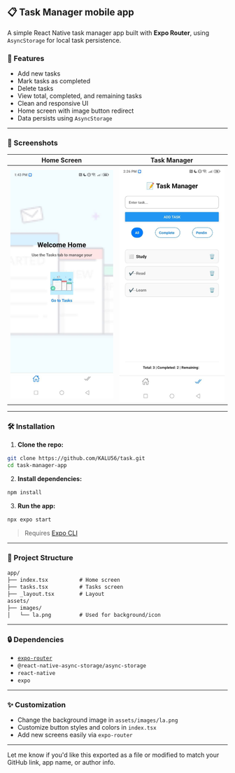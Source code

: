 

## 📋 Task Manager mobile app

A simple React Native task manager app built with **Expo Router**, using `AsyncStorage` for local task persistence.

### 🧩 Features

*  Add new tasks
*  Mark tasks as completed
*  Delete tasks
*  View total, completed, and remaining tasks
* Clean and responsive UI
*  Home screen with image button redirect
*  Data persists using `AsyncStorage`

---

### 📸 Screenshots

| Home Screen                            | Task Manager                             |
| -------------------------------------- | ---------------------------------------- |
| ![Home](./task-manager-app/assets/images/tasks.jpg) | ![Tasks](./task-manager-app//assets//images/tss.jpg) |

---

### 🛠️ Installation

1. **Clone the repo:**

```bash
git clone https://github.com/KALU56/task.git
cd task-manager-app
```

2. **Install dependencies:**

```bash
npm install
```

3. **Run the app:**

```bash
npx expo start
```

> Requires [Expo CLI](https://docs.expo.dev/get-started/installation/)

---

### 📁 Project Structure

```
app/
├── index.tsx          # Home screen
├── tasks.tsx          # Tasks screen
├── _layout.tsx        # Layout 
assets/
├── images/
│   └── la.png         # Used for background/icon

```

---

### 🔒 Dependencies

* [`expo-router`](https://expo.github.io/router/docs)
* `@react-native-async-storage/async-storage`
* `react-native`
* `expo`

---

### ✨ Customization

* Change the background image in `assets/images/la.png`
* Customize button styles and colors in `index.tsx`
* Add new screens easily via `expo-router`

---


Let me know if you'd like this exported as a file or modified to match your GitHub link, app name, or author info.
